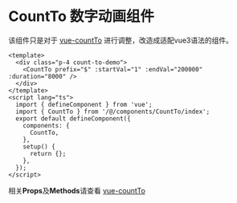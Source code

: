 # CountTo 数字动画组件

该组件只是对于 [vue-countTo](https://github.com/PanJiaChen/vue-countTo) 进行调整，改造成适配vue3语法的组件。

```vue
<template>
  <div class="p-4 count-to-demo">
    <CountTo prefix="$" :startVal="1" :endVal="200000" :duration="8000" />
  </div>
</template>
<script lang="ts">
  import { defineComponent } from 'vue';
  import { CountTo } from '/@/components/CountTo/index';
  export default defineComponent({
    components: {
      CountTo,
    },
    setup() {
      return {};
    },
  });
</script>
```

相关**Props**及**Methods**请查看 [vue-countTo](https://github.com/PanJiaChen/vue-countTo)
